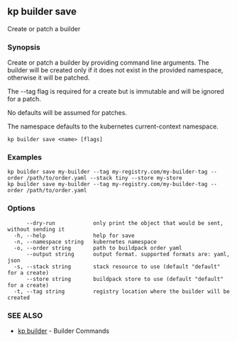 ## kp builder save

Create or patch a builder

### Synopsis

Create or patch a builder by providing command line arguments.
The builder will be created only if it does not exist in the provided namespace, otherwise it will be patched.

The --tag flag is required for a create but is immutable and will be ignored for a patch.

No defaults will be assumed for patches.

The namespace defaults to the kubernetes current-context namespace.

```
kp builder save <name> [flags]
```

### Examples

```
kp builder save my-builder --tag my-registry.com/my-builder-tag --order /path/to/order.yaml --stack tiny --store my-store
kp builder save my-builder --tag my-registry.com/my-builder-tag --order /path/to/order.yaml
```

### Options

```
      --dry-run            only print the object that would be sent, without sending it
  -h, --help               help for save
  -n, --namespace string   kubernetes namespace
  -o, --order string       path to buildpack order yaml
      --output string      output format. supported formats are: yaml, json
  -s, --stack string       stack resource to use (default "default" for a create)
      --store string       buildpack store to use (default "default" for a create)
  -t, --tag string         registry location where the builder will be created
```

### SEE ALSO

* [kp builder](kp_builder.md)	 - Builder Commands

